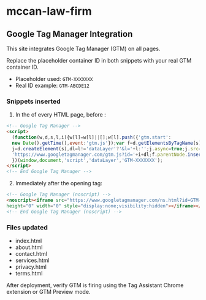 # mccan-law-firm

## Google Tag Manager Integration

This site integrates Google Tag Manager (GTM) on all pages.

Replace the placeholder container ID in both snippets with your real GTM container ID.

- Placeholder used: `GTM-XXXXXXX`
- Real ID example: `GTM-ABCDE12`

### Snippets inserted

1) In the <head> of every HTML page, before </head>:

```html
<!-- Google Tag Manager -->
<script>
  (function(w,d,s,l,i){w[l]=w[l]||[];w[l].push({'gtm.start':
  new Date().getTime(),event:'gtm.js'});var f=d.getElementsByTagName(s)[0],
  j=d.createElement(s),dl=l!='dataLayer'?'&l='+l:'';j.async=true;j.src=
  'https://www.googletagmanager.com/gtm.js?id='+i+dl;f.parentNode.insertBefore(j,f);
  })(window,document,'script','dataLayer','GTM-XXXXXXX');
</script>
<!-- End Google Tag Manager -->
```

2) Immediately after the opening <body> tag:

```html
<!-- Google Tag Manager (noscript) -->
<noscript><iframe src="https://www.googletagmanager.com/ns.html?id=GTM-XXXXXXX"
height="0" width="0" style="display:none;visibility:hidden"></iframe></noscript>
<!-- End Google Tag Manager (noscript) -->
```

### Files updated
- index.html
- about.html
- contact.html
- services.html
- privacy.html
- terms.html

After deployment, verify GTM is firing using the Tag Assistant Chrome extension or GTM Preview mode.
